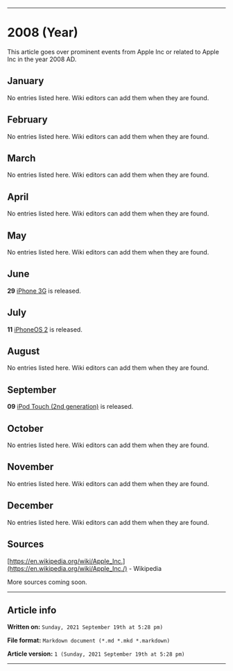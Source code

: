 
***

# 2008 (Year)

<!-- This article is about the year. For the 1984 Apple advertisement, go [here](https://github.com/seanpm2001/WacOS/wiki/1984(Advertisement)) for the Dystopian novel see [here](https://github.com/seanpm2001/WacOS/wiki/1984(Dystopia)/) !-->

This article goes over prominent events from Apple Inc or related to Apple Inc in the year 2008 AD.

## January

No entries listed here. Wiki editors can add them when they are found.

## February

No entries listed here. Wiki editors can add them when they are found.

## March

No entries listed here. Wiki editors can add them when they are found.

## April

No entries listed here. Wiki editors can add them when they are found.

## May

No entries listed here. Wiki editors can add them when they are found.

## June

**29** [iPhone 3G](https://github.com/seanpm2001/WacOS/wiki/iPhone-3G/) is released.

## July

**11** [iPhoneOS 2](https://github.com/seanpm2001/WacOS/wiki/iPhoneOS-2/) is released.

## August

No entries listed here. Wiki editors can add them when they are found.

## September

**09** [iPod Touch (2nd generation)](https://github.com/seanpm2001/WacOS/wiki/iPod-Touch-(2nd-generation)/) is released.

## October

No entries listed here. Wiki editors can add them when they are found.

## November

No entries listed here. Wiki editors can add them when they are found.

## December

No entries listed here. Wiki editors can add them when they are found.

## Sources

[https://en.wikipedia.org/wiki/Apple_Inc.](https://en.wikipedia.org/wiki/Apple_Inc./) - Wikipedia

More sources coming soon.

***

## Article info

**Written on:** `Sunday, 2021 September 19th at 5:28 pm)`

**File format:** `Markdown document (*.md *.mkd *.markdown)`

**Article version:** `1 (Sunday, 2021 September 19th at 5:28 pm)`

***

